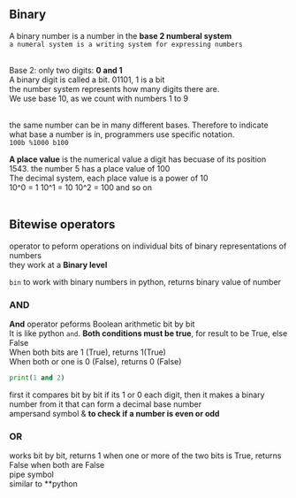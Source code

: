 ## Binary
A binary number is a number in the **base 2 numberal system**<br>
```a numeral system is a writing system for expressing numbers```<br><br>

Base 2: only two digits: **0 and 1**<br>
A binary digit is called a bit. 01101, 1 is a bit<br>
the number system represents how many digits there are.<br>
We use base 10, as we count with numbers 1 to 9<br><br>

the same number can be in many different bases. Therefore to indicate what base a number is in, programmers use specific notation.<br>
```100b %1000 b100```

**A place value** is the numerical value a digit has becuase of its position<br>
1543. the number 5 has a place value of 100<br>
The decimal system, each place value is a power of 10<br>
10^0 = 1
10^1 = 10
10^2 = 100 and so on<br><br>

## Bitewise operators
operator to peform operations on individual bits of binary representations of numbers<br>
they work at a **Binary level**<br>

```bin``` to work with binary numbers in python, returns binary value of number<br>

### AND
**And** operator peforms Boolean arithmetic bit by bit<br> It is like python ``and``. **Both conditions must be true**, for result to be True, else False<br>
When both bits are 1 (True), returns 1(True)<br>
When both or one is 0 (False), returns 0 (False)
```py
print(1 and 2)
```
first it compares bit by bit if its 1 or 0 each digit, then it makes a binary number from it that can form a decimal base number<br>
ampersand symbol &
**to check if a number is even or odd**

### OR
works bit by bit, returns 1 when one or more of the two bits is True, returns False when both are False<br>
pipe symbol<br>
similar to **python 
